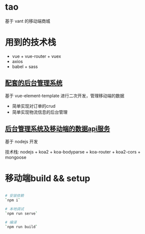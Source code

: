 # tao

基于 vant 的移动端商城

# 用到的技术栈

- vue + vue-router + vuex
- axios
- babel + sass

## [配套的后台管理系统](https://github.com/Chester-Chen/tao-admin)

基于 vue-element-template 进行二次开发，管理移动端的数据

- 简单实现对订单的crud
- 简单实现物流信息的后台管理

## [后台管理系统及移动端的数据api服务](https://github.com/Chester-Chen/tao-interface)

基于 nodejs 开发

技术栈: nodejs + koa2 + koa-bodyparse + koa-router + koa2-cors + mongoose


# 移动端build && setup

```bash

# 安装依赖
`npm i`

# 本地调试
`npm run serve`

# 编译
`npm run build`

```
